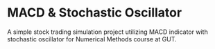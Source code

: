 # MACD & Stochastic Oscillator
A simple stock trading simulation project utilizing MACD indicator with stochastic oscillator for Numerical Methods course at GUT.
